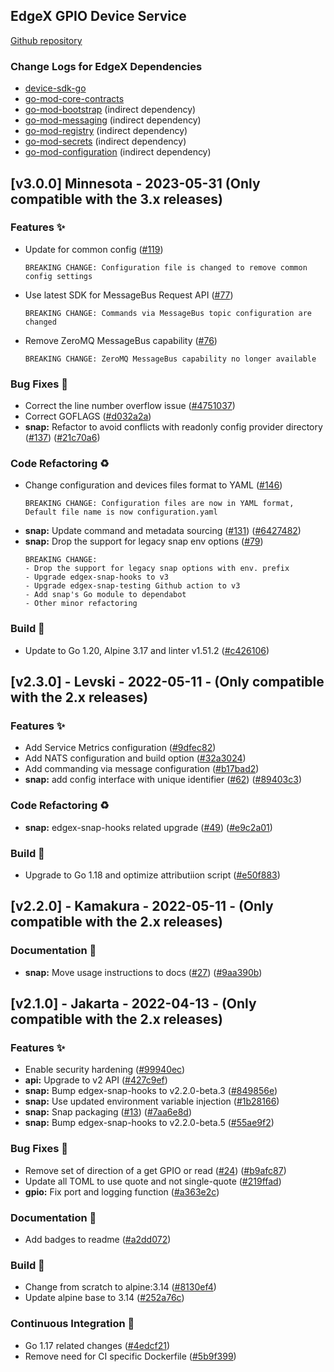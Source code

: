 ## EdgeX GPIO Device Service
[Github repository](https://github.com/edgexfoundry/device-gpio)

### Change Logs for EdgeX Dependencies
- [device-sdk-go](https://github.com/edgexfoundry/device-sdk-go/blob/main/CHANGELOG.md)
- [go-mod-core-contracts](https://github.com/edgexfoundry/go-mod-core-contracts/blob/main/CHANGELOG.md)
- [go-mod-bootstrap](https://github.com/edgexfoundry/go-mod-bootstrap/blob/main/CHANGELOG.md)  (indirect dependency)
- [go-mod-messaging](https://github.com/edgexfoundry/go-mod-messaging/blob/main/CHANGELOG.md) (indirect dependency)
- [go-mod-registry](https://github.com/edgexfoundry/go-mod-registry/blob/main/CHANGELOG.md)  (indirect dependency)
- [go-mod-secrets](https://github.com/edgexfoundry/go-mod-secrets/blob/main/CHANGELOG.md) (indirect dependency)
- [go-mod-configuration](https://github.com/edgexfoundry/go-mod-configuration/blob/main/CHANGELOG.md) (indirect dependency)

## [v3.0.0] Minnesota - 2023-05-31 (Only compatible with the 3.x releases)

### Features ✨
- Update for common config ([#119](https://github.com/edgexfoundry/device-gpio/pull/119))
    ```text
    BREAKING CHANGE: Configuration file is changed to remove common config settings
    ```
- Use latest SDK for MessageBus Request API ([#77](https://github.com/edgexfoundry/device-gpio/pull/77))
    ```text
    BREAKING CHANGE: Commands via MessageBus topic configuration are changed
    ```
- Remove ZeroMQ MessageBus capability ([#76](https://github.com/edgexfoundry/device-gpio/pull/76))
    ```text
    BREAKING CHANGE: ZeroMQ MessageBus capability no longer available
    ```

### Bug Fixes 🐛
- Correct the line number overflow issue ([#4751037](https://github.com/edgexfoundry/device-gpio/commits/4751037))
- Correct GOFLAGS ([#d032a2a](https://github.com/edgexfoundry/device-gpio/commits/d032a2a))
- **snap:** Refactor to avoid conflicts with readonly config provider directory ([#137](https://github.com/edgexfoundry/device-gpio/issues/137)) ([#21c70a6](https://github.com/edgexfoundry/device-gpio/commits/21c70a6))

### Code Refactoring ♻
- Change configuration and devices files format to YAML ([#146](https://github.com/edgexfoundry/device-gpio/pull/146))
    ```text
    BREAKING CHANGE: Configuration files are now in YAML format, Default file name is now configuration.yaml
    ```
- **snap:** Update command and metadata sourcing ([#131](https://github.com/edgexfoundry/device-gpio/issues/131)) ([#6427482](https://github.com/edgexfoundry/device-gpio/commits/6427482))
- **snap:** Drop the support for legacy snap env options ([#79](https://github.com/edgexfoundry/device-gpio/issues/79))
    ```text
    BREAKING CHANGE:
    - Drop the support for legacy snap options with env. prefix
    - Upgrade edgex-snap-hooks to v3
    - Upgrade edgex-snap-testing Github action to v3
    - Add snap's Go module to dependabot
    - Other minor refactoring
    ```

### Build 👷
- Update to Go 1.20, Alpine 3.17 and linter v1.51.2 ([#c426106](https://github.com/edgexfoundry/device-gpio/commits/c426106))

## [v2.3.0] - Levski - 2022-05-11 - (Only compatible with the 2.x releases)

### Features ✨

- Add Service Metrics configuration ([#9dfec82](https://github.com/edgexfoundry/device-gpio/commits/9dfec82))
- Add NATS configuration and build option ([#32a3024](https://github.com/edgexfoundry/device-gpio/commits/32a3024))
- Add commanding via message configuration ([#b17bad2](https://github.com/edgexfoundry/device-gpio/commits/b17bad2))
- **snap:** add config interface with unique identifier ([#62](https://github.com/edgexfoundry/device-gpio/issues/62)) ([#89403c3](https://github.com/edgexfoundry/device-gpio/commits/89403c3))

### Code Refactoring ♻

- **snap:** edgex-snap-hooks related upgrade ([#49](https://github.com/edgexfoundry/device-gpio/issues/49)) ([#e9c2a01](https://github.com/edgexfoundry/device-gpio/commits/e9c2a01))

### Build 👷

- Upgrade to Go 1.18 and optimize attributiion script ([#e50f883](https://github.com/edgexfoundry/device-gpio/commits/e50f883))

## [v2.2.0] - Kamakura - 2022-05-11 - (Only compatible with the 2.x releases)

### Documentation 📖
- **snap:** Move usage instructions to docs ([#27](https://github.com/edgexfoundry/device-gpio/issues/27)) ([#9aa390b](https://github.com/edgexfoundry/device-gpio/commits/9aa390b))

## [v2.1.0] - Jakarta - 2022-04-13 - (Only compatible with the 2.x releases)
### Features ✨
- Enable security hardening ([#99940ec](https://github.com/edgexfoundry/device-gpio/commits/99940ec))
- **api:** Upgrade to v2 API ([#427c9ef](https://github.com/edgexfoundry/device-gpio/commits/427c9ef))
- **snap:** Bump edgex-snap-hooks to v2.2.0-beta.3 ([#849856e](https://github.com/edgexfoundry/device-gpio/commits/849856e))
- **snap:** Use updated environment variable injection ([#1b28166](https://github.com/edgexfoundry/device-gpio/commits/1b28166))
- **snap:** Snap packaging ([#13](https://github.com/edgexfoundry/device-gpio/issues/13)) ([#7aa6e8d](https://github.com/edgexfoundry/device-gpio/commits/7aa6e8d))
- **snap:** Bump edgex-snap-hooks to v2.2.0-beta.5 ([#55ae9f2](https://github.com/edgexfoundry/device-gpio/commits/55ae9f2))

### Bug Fixes 🐛
- Remove set of direction of a get GPIO or read ([#24](https://github.com/edgexfoundry/device-gpio/issues/24)) ([#b9afc87](https://github.com/edgexfoundry/device-gpio/commits/b9afc87))
- Update all TOML to use quote and not single-quote ([#219ffad](https://github.com/edgexfoundry/device-gpio/commits/219ffad))
- **gpio:** Fix port and logging function ([#a363e2c](https://github.com/edgexfoundry/device-gpio/commits/a363e2c))

### Documentation 📖
- Add badges to readme ([#a2dd072](https://github.com/edgexfoundry/device-gpio/commits/a2dd072))

### Build 👷
- Change from scratch to alpine:3.14 ([#8130ef4](https://github.com/edgexfoundry/device-gpio/commits/8130ef4))
- Update alpine base to 3.14 ([#252a76c](https://github.com/edgexfoundry/device-gpio/commits/252a76c))

### Continuous Integration 🔄
- Go 1.17 related changes ([#4edcf21](https://github.com/edgexfoundry/device-gpio/commits/4edcf21))
- Remove need for CI specific Dockerfile ([#5b9f399](https://github.com/edgexfoundry/device-gpio/commits/5b9f399))
